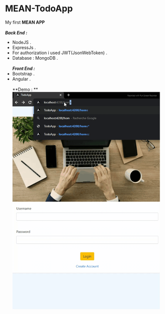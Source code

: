 # MEAN-TodoApp
My first **MEAN APP** <br/><br/>
***Back End :***
- NodeJS .
- ExpressJs .
- For authorization i used JWT(JsonWebToken) .
- Database : MongoDB .<br/><br/>
***Front End :***
- Bootstrap .
- Angular .
<br/><br/>
**Demo : **
![](https://github.com/Ramy99-dev/MEAN-TodoApp/blob/main/20210712-185351.gif)


